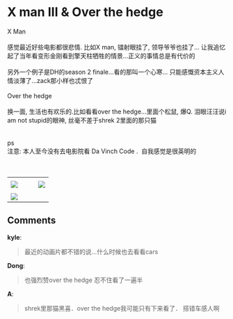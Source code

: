 # X man III &amp; Over the hedge

<div id="msgcns!B37A52AAF181A958!977" class="bvMsg"><div>X Man</div>
<div> </div>
<div>感觉最近好些电影都很悲情. 比如X man, 镭射眼挂了, 领导爷爷也挂了... 让我追忆起了当年看变形金刚看到擎天柱牺牲的情景...正义的事情总是有代价的</div>
<div> </div>
<div>另外一个例子是DH的season 2 finale...看的那叫一个心寒... 只能感慨资本主义人情淡薄了...zack那小样也忒恨了</div>
<div> </div>
<div>Over the hedge</div>
<div> </div>
<div>换一面, 生活也有欢乐的.比如看看over the hedge...里面个松鼠, 爆Q. 泪眼汪汪说i am not stupid的眼神, 丝毫不差于shrek 2里面的那只猫</div>
<div> </div>
<div> </div>
<div>ps</div>
<div>注意: 本人至今没有去电影院看 Da Vinch Code .  自我感觉是很英明的</div>
<div> </div>
<div>          </div></div><table cellspacing="0" border="0"><tr><td></td></tr><tr><td valign="top"><a href="http://blufiles.storage.live.com/y1pwxeZHqzsFuzFcACXVIKtbsjto-_MQuTA3mxx7tRqIn5DZz7vlUTPyUpFb_ZP01CG5siHNhB3CrY" target="_blank" rel="WLPP;url=http://blufiles.storage.live.com/y1pwxeZHqzsFuzFcACXVIKtbsjto-_MQuTA3mxx7tRqIn5DZz7vlUTPyUpFb_ZP01CG5siHNhB3CrY;cnsid=cns&#033;B37A52AAF181A958&#033;978"><img src="http://blufiles.storage.live.com/y1pwxeZHqzsFuzFcACXVIKtbjyTZet5jL7iAz3aNI0SLTdJKgakmteZM3WJelctXsj_nlMJunYtDB8" border="0" /></a></td><td width="15"></td><td valign="top"><a href="http://blufiles.storage.live.com/y1pwxeZHqzsFux1m_xwSynqzExOdDToNeFCtuF13Y1bydsxsDJbtXPYOk-bcCrckkhDO0gJaKW9RmI" target='_blank' rel="WLPP;url=http://blufiles.storage.live.com/y1pwxeZHqzsFux1m_xwSynqzExOdDToNeFCtuF13Y1bydsxsDJbtXPYOk-bcCrckkhDO0gJaKW9RmI;cnsid=cns&#033;B37A52AAF181A958&#033;979"><img src="http://blufiles.storage.live.com/y1pwxeZHqzsFux1m_xwSynqzPa0vCnWFKL7SKVuQ-2zt_nOvOybTFmqwMNhD1wp7kWy6BmS45WIj_g" border="0" /></a></td></tr><tr><td></td></tr><tr><td valign="top"><a href="http://blufiles.storage.live.com/y1pbt90c-GzvXZtlMFDtCjCJ0_6rDSJqjcSE_j5i3zNonGJ5bhq8uCMuE8lkWWpEGmQijKjIo8SbPs" target="_blank" rel="WLPP;url=http://blufiles.storage.live.com/y1pbt90c-GzvXZtlMFDtCjCJ0_6rDSJqjcSE_j5i3zNonGJ5bhq8uCMuE8lkWWpEGmQijKjIo8SbPs;cnsid=cns&#033;B37A52AAF181A958&#033;980"><img src="http://blufiles.storage.live.com/y1pbt90c-GzvXZtlMFDtCjCJ6CWk3R1xZl7ean4uy-cTtYvDuFpVdsL4nPHr1s4vKYPuQUFMJbynM8" border="0" /></a></td></tr></table>

## Comments

**kyle**:
> 最近的动画片都不错的说...什么时候也去看看cars

**Dong**:
> 也强烈赞over the hedge
忍不住看了一遍半

**A**:
> shrek里那猫黑喜．over the hedge我可能只有下来看了．
搭错车感人啊

